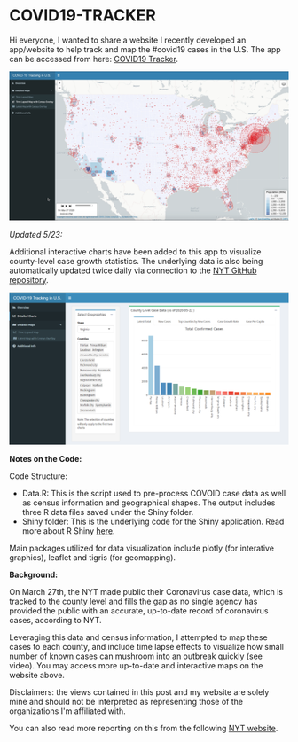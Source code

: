 # COVID19-TRACKER

Hi everyone, I wanted to share a website I recently developed an app/website to help track and map the #covid19 cases in the U.S. The app can be accessed from here: [COVID19 Tracker].

![COVID-19 Cases U.S. Map!](/Screenshots/covidapp.png "COVID-19 Cases U.S. Map")

*Updated 5/23:*

Additional interactive charts have been added to this app to visualize county-level case growth statistics. The underlying data is also being automatically updated twice daily via connection to the [NYT GitHub repository].

![COVID-19 County-Level Charts!](/Screenshots/covidapp2.PNG "COVID-19 County-Level Charts")

**Notes on the Code:**

Code Structure:
* Data.R: This is the script used to pre-process COVOID case data as well as census information and geographical shapes. The output includes three R data files saved under the Shiny folder.
* Shiny folder: This is the underlying code for the Shiny application. Read more about R Shiny [here](https://shiny.rstudio.com/). 

Main packages utilized for data visualization include plotly (for interative graphics), leaflet and tigris (for geomapping).

**Background:**

On March 27th, the NYT made public their Coronavirus case data, which is tracked to the county level and fills the gap as no single agency has provided the public with an accurate, up-to-date record of coronavirus cases, according to NYT.

Leveraging this data and census information, I attempted to map these cases to each county, and include time lapse effects to visualize how small number of known cases can mushroom into an outbreak quickly (see video). You may access more up-to-date and interactive maps on the website above.

Disclaimers: the views contained in this post and my website are solely mine and should not be interpreted as representing those of the organizations I'm affiliated with.

You can also read more reporting on this from the following [NYT website].

[COVID19 Tracker]:      http://covidtracker.schen.org
[NYT website]:          https://lnkd.in/eBzgDw6
[NYT GitHub repository]: https://github.com/nytimes/covid-19-data
